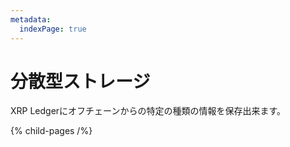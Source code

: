 ```yaml
---
metadata:
  indexPage: true
---
```

# 分散型ストレージ

XRP Ledgerにオフチェーンからの特定の種類の情報を保存出来ます。


{% child-pages /%}

